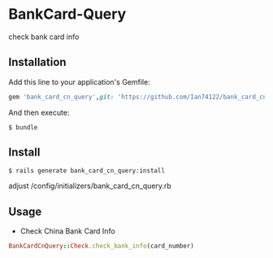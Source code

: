 # BankCard-Query
check bank card info

## Installation

Add this line to your application's Gemfile:

```ruby
gem 'bank_card_cn_query',git: 'https://github.com/Ian74122/bank_card_cn_query'
```

And then execute:

    $ bundle

## Install

    $ rails generate bank_card_cn_query:install
adjust /config/initializers/bank_card_cn_query.rb

## Usage

- Check China Bank Card Info
```ruby
BankCardCnQuery::Check.check_bank_info(card_number)
```
